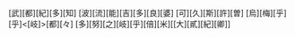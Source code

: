 [武][都][紀][多][知] [波][流][能][吉][多][良][婆] [可][久][斯][許][曽] [烏][梅][乎][乎]<[岐]>[都][々] [多][努][之][岐][乎][倍][米][[大][貳][紀][卿]]
